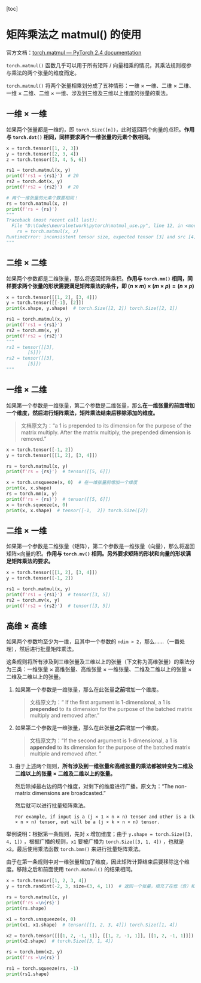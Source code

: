 [toc]

# 矩阵乘法之 matmul() 的使用

官方文档：[torch.matmul — PyTorch 2.4 documentation](https://pytorch.org/docs/stable/generated/torch.matmul.html#torch.matmul)

`torch.matmul()` 函数几乎可以用于所有矩阵 / 向量相乘的情况，其乘法规则视参与乘法的两个张量的维度而定。

`torch.matmul()` 将两个张量相乘划分成了五种情形：一维 × 一维、二维 × 二维、一维 × 二维、二维 × 一维、涉及到三维及三维以上维度的张量的乘法。

## 一维 × 一维

如果两个张量都是一维的，即 `torch.Size([n])`，此时返回两个向量的点积。**作用与 `torch.dot()` 相同，同样要求两个一维张量的元素个数相同。**

```python
x = torch.tensor([1, 2, 3])
y = torch.tensor([2, 3, 4])
z = torch.tensor([3, 4, 5, 6])

rs1 = torch.matmul(x, y)
print(f'rs1 = {rs1}')  # 20
rs2 = torch.dot(x, y)
print(f'rs2 = {rs2}')  # 20
```

```python
# 两个一维张量的元素个数要相同！
rs = torch.matmul(x, z)
print(f'rs = {rs}')
"""
Traceback (most recent call last):
  File "D:\Codes\neuralnetwork\pytorch\matmul_use.py", line 12, in <module>
    rs = torch.matmul(x, z)
RuntimeError: inconsistent tensor size, expected tensor [3] and src [4] to have the same number of elements, but got 3 and 4 elements respectively
"""
```

## 二维 × 二维

如果两个参数都是二维张量，那么将返回矩阵乘积。**作用与 `torch.mm()` 相同，同样要求两个张量的形状需要满足矩阵乘法的条件，即 $(n×m) × (m×p) = (n×p)$**

```python
x = torch.tensor([[1, 2], [3, 4]])
y = torch.tensor([[-1], [2]])
print(x.shape, y.shape)  # torch.Size([2, 2]) torch.Size([2, 1])

rs1 = torch.matmul(x, y)
print(f'rs1 = {rs1}')
rs2 = torch.mm(x, y)
print(f'rs2 = {rs2}')
"""
rs1 = tensor([[3],
        [5]])
rs2 = tensor([[3],
        [5]])
"""
```

## 一维 × 二维

如果第一个参数是一维张量，第二个参数是二维张量，那么**在一维张量的前面增加一个维度，然后进行矩阵乘法，矩阵乘法结束后移除添加的维度。**

> 文档原文为：“a 1 is prepended to its dimension for the purpose of the matrix multiply. After the matrix multiply, the prepended dimension is removed.”

```python
x = torch.tensor([-1, 2])
y = torch.tensor([[1, 2], [3, 4]])

rs = torch.matmul(x, y)
print(f'rs = {rs}')  # tensor([[5, 6]])

x = torch.unsqueeze(x, 0)  # 在一维张量前增加一个维度
print(x, x.shape)
rs = torch.mm(x, y)
print(f'rs = {rs}')  # tensor([[5, 6]])
x = torch.squeeze(x, 0)
print(x, x.shape)  # tensor([-1,  2]) torch.Size([2])
```

## 二维 × 一维

如果第一个参数是二维张量（矩阵），第二个参数是一维张量（向量），那么将返回矩阵×向量的积。**作用与 `torch.mv()` 相同。另外要求矩阵的形状和向量的形状满足矩阵乘法的要求。**

```python
x = torch.tensor([[1, 2], [3, 4]])
y = torch.tensor([-1, 2])

rs1 = torch.matmul(x, y)
print(f'rs1 = {rs1}')  # tensor([3, 5])
rs2 = torch.mv(x, y)
print(f'rs2 = {rs2}')  # tensor([3, 5])
```

## 高维 × 高维

如果两个参数均至少为一维，且其中一个参数的 `ndim > 2`，那么……（一番处理），然后进行批量矩阵乘法。

这条规则将所有涉及到三维张量及三维以上的张量（下文称为高维张量）的乘法分为三类：一维张量 × 高维张量、高维张量 × 一维张量、二维及二维以上的张量 × 二维及二维以上的张量。

1. 如果第一个参数是一维张量，那么在此张量**之前**增加一个维度。

	> 文档原文为：“ If the first argument is 1-dimensional, a 1 is **prepended** to its dimension for the purpose of the batched matrix multiply and removed after.”

2. 如果第二个参数是一维张量，那么在此张量**之后**增加一个维度。

	> 文档原文为：“If the second argument is 1-dimensional, a 1 is **appended** to its dimension for the purpose of the batched matrix multiple and removed after. ”

3. 由于上述两个规则，**所有涉及到一维张量和高维张量的乘法都被转变为二维及二维以上的张量 × 二维及二维以上的张量。**

	然后除掉最右边的两个维度，对剩下的维度进行广播。原文为：“The non-matrix dimensions are broadcasted.”

	然后就可以进行批量矩阵乘法。

	`For example, if input is a (j × 1 × n × n) tensor and other is a (k × n × n) tensor, out will be a (j × k × n × n) tensor.`

举例说明：根据第一条规则，先对 `x` 增加维度；由于 `y.shape = torch.Size([3, 4, 1])` ，根据广播的规则，`x1` 要被广播为 `torch.Size([3, 1, 4])` ，也就是 `x2`。最后使用乘法函数 `torch.bmm()` 来进行批量矩阵乘法。

由于在第一条规则中对一维张量增加了维度，因此矩阵计算结束后要移除这个维度。移除之后和前面使用 `torch.matmul()` 的结果相同。

```python
x = torch.tensor([1, 2, 3, 4])
y = torch.randint(-2, 3, size=(3, 4, 1))  # 返回一个张量，填充了在低（含）和高（不含）之间均匀生成的随机整数。

rs = torch.matmul(x, y)
print(f'rs =\n{rs}')
print(rs.shape)

x1 = torch.unsqueeze(x, 0)
print(x1, x1.shape)  # tensor([[1, 2, 3, 4]]) torch.Size([1, 4])

x2 = torch.tensor([[[1, 2, -1, 1]], [[1, 2, -1, 1]], [[1, 2, -1, 1]]])
print(x2.shape)  # torch.Size([3, 1, 4])

rs = torch.bmm(x2, y)
print(f'rs =\n{rs}')

rs1 = torch.squeeze(rs, -1)
print(rs1.shape)
```
